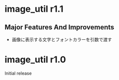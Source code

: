 # image_util r1.1
## Major Features And Improvements
* 画像に表示する文字とフォントカラーを引数で渡す

# image_util r1.0
Initial release

